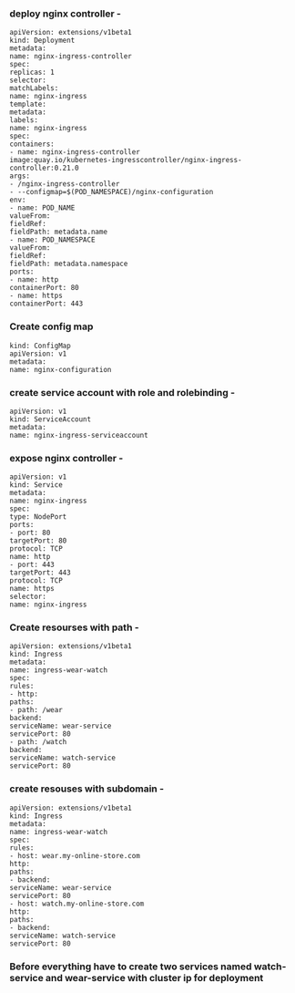 ### deploy nginx controller -
```
apiVersion: extensions/v1beta1
kind: Deployment
metadata:
name: nginx-ingress-controller
spec:
replicas: 1
selector:
matchLabels:
name: nginx-ingress
template:
metadata:
labels:
name: nginx-ingress
spec:
containers:
- name: nginx-ingress-controller
image:quay.io/kubernetes-ingresscontroller/nginx-ingress-controller:0.21.0
args:
- /nginx-ingress-controller
- --configmap=$(POD_NAMESPACE)/nginx-configuration
env:
- name: POD_NAME
valueFrom:
fieldRef:
fieldPath: metadata.name
- name: POD_NAMESPACE
valueFrom:
fieldRef:
fieldPath: metadata.namespace
ports:
- name: http
containerPort: 80
- name: https
containerPort: 443
```
### Create config map
```
kind: ConfigMap
apiVersion: v1
metadata:
name: nginx-configuration
```
### create service account with role and rolebinding -
```
apiVersion: v1
kind: ServiceAccount
metadata:
name: nginx-ingress-serviceaccount
```
### expose nginx controller -
```
apiVersion: v1
kind: Service
metadata:
name: nginx-ingress
spec:
type: NodePort
ports:
- port: 80
targetPort: 80
protocol: TCP
name: http
- port: 443
targetPort: 443
protocol: TCP
name: https
selector:
name: nginx-ingress
```
### Create resourses with path -
```
apiVersion: extensions/v1beta1
kind: Ingress
metadata:
name: ingress-wear-watch
spec:
rules:
- http:
paths:
- path: /wear
backend:
serviceName: wear-service
servicePort: 80
- path: /watch
backend:
serviceName: watch-service
servicePort: 80
```
### create resouses with subdomain -
```
apiVersion: extensions/v1beta1
kind: Ingress
metadata:
name: ingress-wear-watch
spec:
rules:
- host: wear.my-online-store.com
http:
paths:
- backend:
serviceName: wear-service
servicePort: 80
- host: watch.my-online-store.com
http:
paths:
- backend:
serviceName: watch-service
servicePort: 80
```
### Before everything have to create two services named watch-service and wear-service with cluster ip for deployment
